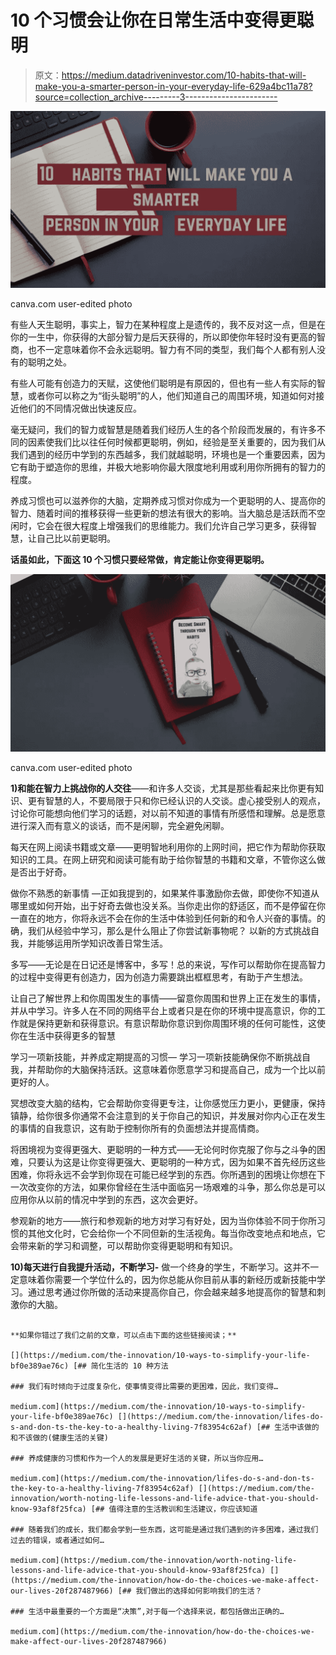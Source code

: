# 10 个习惯会让你在日常生活中变得更聪明

> 原文：<https://medium.datadriveninvestor.com/10-habits-that-will-make-you-a-smarter-person-in-your-everyday-life-629a4bc11a78?source=collection_archive---------3----------------------->

![](img/138ecad62c2e19223e7964ca045b2d13.png)

canva.com user-edited photo

有些人天生聪明，事实上，智力在某种程度上是遗传的，我不反对这一点，但是在你的一生中，你获得的大部分智力是后天获得的，所以即使你年轻时没有更高的智商，也不一定意味着你不会永远聪明。智力有不同的类型，我们每个人都有别人没有的聪明之处。

有些人可能有创造力的天赋，这使他们聪明是有原因的，但也有一些人有实际的智慧，或者你可以称之为“街头聪明”的人，他们知道自己的周围环境，知道如何对接近他们的不同情况做出快速反应。

毫无疑问，我们的智力或智慧是随着我们经历人生的各个阶段而发展的，有许多不同的因素使我们比以往任何时候都更聪明，例如，经验是至关重要的，因为我们从我们遇到的经历中学到的东西越多，我们就越聪明，环境也是一个重要因素，因为它有助于塑造你的思维，并极大地影响你最大限度地利用或利用你所拥有的智力的程度。

养成习惯也可以滋养你的大脑，定期养成习惯对你成为一个更聪明的人、提高你的智力、随着时间的推移获得一些更新的想法有很大的影响。当大脑总是活跃而不空闲时，它会在很大程度上增强我们的思维能力。我们允许自己学习更多，获得智慧，让自己比以前更聪明。

**话虽如此，下面这 10 个习惯只要经常做，肯定能让你变得更聪明。**

![](img/5ede26b4be047303b70312f58748519e.png)

canva.com user-edited photo

**1)和能在智力上挑战你的人交往**——和许多人交谈，尤其是那些看起来比你更有知识、更有智慧的人，不要局限于只和你已经认识的人交谈。虚心接受别人的观点，讨论你可能想向他们学习的话题，对以前不知道的事情有所感悟和理解。总是愿意进行深入而有意义的谈话，而不是闲聊，完全避免闲聊。

每天在网上阅读书籍或文章——更明智地利用你的上网时间，把它作为帮助你获取知识的工具。在网上研究和阅读可能有助于给你智慧的书籍和文章，不管你这么做是否出于好奇。

做你不熟悉的新事情 —正如我提到的，如果某件事激励你去做，即使你不知道从哪里或如何开始，出于好奇去做也没关系。当你走出你的舒适区，而不是停留在你一直在的地方，你将永远不会在你的生活中体验到任何新的和令人兴奋的事情。的确，我们从经验中学习，那么是什么阻止了你尝试新事物呢？
以新的方式挑战自我，并能够运用所学知识改善日常生活。

多写——无论是在日记还是博客中，多写！总的来说，写作可以帮助你在提高智力的过程中变得更有创造力，因为创造力需要跳出框框思考，有助于产生想法。

让自己了解世界上和你周围发生的事情——留意你周围和世界上正在发生的事情，并从中学习。许多人在不同的网络平台上或者只是在你的环境中提高意识，你的工作就是保持更新和获得意识。有意识帮助你意识到你周围环境的任何可能性，这使你在生活中获得更多的智慧

学习一项新技能，并养成定期提高的习惯— 学习一项新技能确保你不断挑战自我，并帮助你的大脑保持活跃。这意味着你愿意学习和提高自己，成为一个比以前更好的人。

冥想改变大脑的结构，它会帮助你变得更专注，让你感觉压力更小，更健康，保持镇静，给你很多你通常不会注意到的关于你自己的知识，并发展对你内心正在发生的事情的自我意识，这有助于控制你所有的负面想法并提高情商。

将困境视为变得更强大、更聪明的一种方式——无论何时你克服了你与之斗争的困难，只要认为这是让你变得更强大、更聪明的一种方式，因为如果不首先经历这些困难，你将永远不会学到你现在可能已经学到的东西。你所遇到的困境让你想在下一次改变你的方法，如果你曾经在生活中面临另一场艰难的斗争，那么你总是可以应用你从以前的情况中学到的东西，这次会更好。

参观新的地方——旅行和参观新的地方对学习有好处，因为当你体验不同于你所习惯的其他文化时，它会给你一个不同但新的生活视角。每当你改变地点和地点，它会带来新的学习和调整，可以帮助你变得更聪明和有知识。

**10)每天进行自我提升活动，不断学习-** 做一个终身的学生，不断学习。这并不一定意味着你需要一个学位什么的，因为你总能从你目前从事的新经历或新技能中学习。通过思考通过你所做的活动来提高你自己，你会越来越多地提高你的智慧和刺激你的大脑。

~~~~~~~~~~~~~~~~~~~~~~~~~~~~~~~~~~~~~~~

**如果你错过了我们之前的文章，可以点击下面的这些链接阅读；**

[](https://medium.com/the-innovation/10-ways-to-simplify-your-life-bf0e389ae76c) [## 简化生活的 10 种方法

### 我们有时倾向于过度复杂化，使事情变得比需要的更困难，因此，我们变得…

medium.com](https://medium.com/the-innovation/10-ways-to-simplify-your-life-bf0e389ae76c) [](https://medium.com/the-innovation/lifes-do-s-and-don-ts-the-key-to-a-healthy-living-7f83954c62af) [## 生活中该做的和不该做的(健康生活的关键)

### 养成健康的习惯和作为一个人的发展是更好生活的关键，所以当你应用…

medium.com](https://medium.com/the-innovation/lifes-do-s-and-don-ts-the-key-to-a-healthy-living-7f83954c62af) [](https://medium.com/the-innovation/worth-noting-life-lessons-and-life-advice-that-you-should-know-93af8f25fca) [## 值得注意的生活教训和生活建议，你应该知道

### 随着我们的成长，我们都会学到一些东西，这可能是通过我们遇到的许多困难，通过我们过去的错误，或者通过如何…

medium.com](https://medium.com/the-innovation/worth-noting-life-lessons-and-life-advice-that-you-should-know-93af8f25fca) [](https://medium.com/the-innovation/how-do-the-choices-we-make-affect-our-lives-20f287487966) [## 我们做出的选择如何影响我们的生活？

### 生活中最重要的一个方面是“决策”,对于每一个选择来说，都包括做出正确的…

medium.com](https://medium.com/the-innovation/how-do-the-choices-we-make-affect-our-lives-20f287487966)